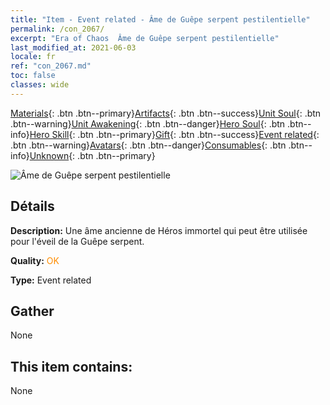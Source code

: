 ```yaml
---
title: "Item - Event related - Âme de Guêpe serpent pestilentielle"
permalink: /con_2067/
excerpt: "Era of Chaos  Âme de Guêpe serpent pestilentielle"
last_modified_at: 2021-06-03
locale: fr
ref: "con_2067.md"
toc: false
classes: wide
---
```

 [Materials](/ItemsFR/){: .btn .btn--primary}[Artifacts](/ItemsFR/Artifacts/){: .btn .btn--success}[Unit Soul](/ItemsFR/UnitSoul/){: .btn .btn--warning}[Unit Awakening](/ItemsFR/UnitAwakening/){: .btn .btn--danger}[Hero Soul](/ItemsFR/HeroSoul/){: .btn .btn--info}[Hero Skill](/ItemsFR/HeroSkill/){: .btn .btn--primary}[Gift](/ItemsFR/Gift/){: .btn .btn--success}[Event related](/ItemsFR/Events/){: .btn .btn--warning}[Avatars](/ItemsFR/Avatars/){: .btn .btn--danger}[Consumables](/ItemsFR/Consumables/){: .btn .btn--info}[Unknown](/ItemsFR/Unknown/){: .btn .btn--primary}

 ![Âme de Guêpe serpent pestilentielle](/images/t/juexing_803.png)

## Détails
 **Description:** Une âme ancienne de Héros immortel qui peut être utilisée pour l'éveil de la Guêpe serpent.

 **Quality:** <span style="color: #FF8C00">OK</span>

 **Type:** Event related

## Gather

  None

## This item contains:

  None

